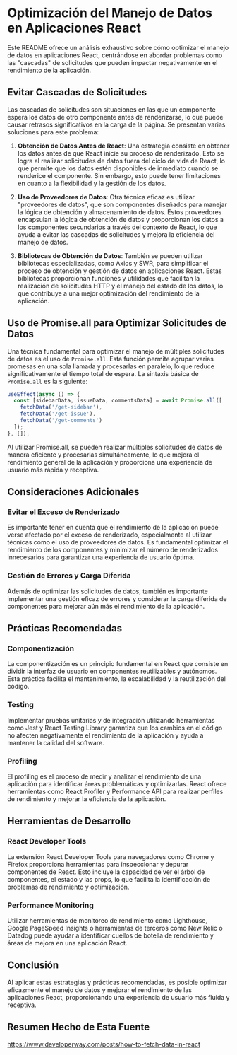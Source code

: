 # Optimización del Manejo de Datos en Aplicaciones React

Este README ofrece un análisis exhaustivo sobre cómo optimizar el manejo de datos en aplicaciones React, centrándose en abordar problemas como las "cascadas" de solicitudes que pueden impactar negativamente en el rendimiento de la aplicación.

## Evitar Cascadas de Solicitudes

Las cascadas de solicitudes son situaciones en las que un componente espera los datos de otro componente antes de renderizarse, lo que puede causar retrasos significativos en la carga de la página. Se presentan varias soluciones para este problema:

1. **Obtención de Datos Antes de React**: Una estrategia consiste en obtener los datos antes de que React inicie su proceso de renderizado. Esto se logra al realizar solicitudes de datos fuera del ciclo de vida de React, lo que permite que los datos estén disponibles de inmediato cuando se renderice el componente. Sin embargo, esto puede tener limitaciones en cuanto a la flexibilidad y la gestión de los datos.

2. **Uso de Proveedores de Datos**: Otra técnica eficaz es utilizar "proveedores de datos", que son componentes diseñados para manejar la lógica de obtención y almacenamiento de datos. Estos proveedores encapsulan la lógica de obtención de datos y proporcionan los datos a los componentes secundarios a través del contexto de React, lo que ayuda a evitar las cascadas de solicitudes y mejora la eficiencia del manejo de datos.

3. **Bibliotecas de Obtención de Datos**: También se pueden utilizar bibliotecas especializadas, como Axios y SWR, para simplificar el proceso de obtención y gestión de datos en aplicaciones React. Estas bibliotecas proporcionan funciones y utilidades que facilitan la realización de solicitudes HTTP y el manejo del estado de los datos, lo que contribuye a una mejor optimización del rendimiento de la aplicación.

## Uso de Promise.all para Optimizar Solicitudes de Datos

Una técnica fundamental para optimizar el manejo de múltiples solicitudes de datos es el uso de `Promise.all`. Esta función permite agrupar varias promesas en una sola llamada y procesarlas en paralelo, lo que reduce significativamente el tiempo total de espera. La sintaxis básica de `Promise.all` es la siguiente:

```javascript
useEffect(async () => {
  const [sidebarData, issueData, commentsData] = await Promise.all([
    fetchData('/get-sidebar'),
    fetchData('/get-issue'),
    fetchData('/get-comments')
  ]);
}, []);
```
Al utilizar Promise.all, se pueden realizar múltiples solicitudes de datos de manera eficiente y procesarlas simultáneamente, lo que mejora el rendimiento general de la aplicación y proporciona una experiencia de usuario más rápida y receptiva.

## Consideraciones Adicionales
### Evitar el Exceso de Renderizado
Es importante tener en cuenta que el rendimiento de la aplicación puede verse afectado por el exceso de renderizado, especialmente al utilizar técnicas como el uso de proveedores de datos. Es fundamental optimizar el rendimiento de los componentes y minimizar el número de renderizados innecesarios para garantizar una experiencia de usuario óptima.

### Gestión de Errores y Carga Diferida
Además de optimizar las solicitudes de datos, también es importante implementar una gestión eficaz de errores y considerar la carga diferida de componentes para mejorar aún más el rendimiento de la aplicación.

## Prácticas Recomendadas
### Componentización
La componentización es un principio fundamental en React que consiste en dividir la interfaz de usuario en componentes reutilizables y autónomos. Esta práctica facilita el mantenimiento, la escalabilidad y la reutilización del código.

### Testing
Implementar pruebas unitarias y de integración utilizando herramientas como Jest y React Testing Library garantiza que los cambios en el código no afecten negativamente el rendimiento de la aplicación y ayuda a mantener la calidad del software.

### Profiling
El profiling es el proceso de medir y analizar el rendimiento de una aplicación para identificar áreas problemáticas y optimizarlas. React ofrece herramientas como React Profiler y Performance API para realizar perfiles de rendimiento y mejorar la eficiencia de la aplicación.

## Herramientas de Desarrollo
### React Developer Tools
La extensión React Developer Tools para navegadores como Chrome y Firefox proporciona herramientas para inspeccionar y depurar componentes de React. Esto incluye la capacidad de ver el árbol de componentes, el estado y las props, lo que facilita la identificación de problemas de rendimiento y optimización.

### Performance Monitoring
Utilizar herramientas de monitoreo de rendimiento como Lighthouse, Google PageSpeed Insights o herramientas de terceros como New Relic o Datadog puede ayudar a identificar cuellos de botella de rendimiento y áreas de mejora en una aplicación React.

## Conclusión
Al aplicar estas estrategias y prácticas recomendadas, es posible optimizar eficazmente el manejo de datos y mejorar el rendimiento de las aplicaciones React, proporcionando una experiencia de usuario más fluida y receptiva.

## Resumen Hecho de Esta Fuente
https://www.developerway.com/posts/how-to-fetch-data-in-react
